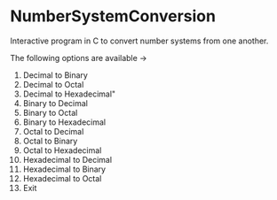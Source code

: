 # NumberSystemConversion
Interactive program in C to convert number systems from one another.

The following options are available ->
1. Decimal to Binary
2. Decimal to Octal
3. Decimal to Hexadecimal"
4. Binary to Decimal
5. Binary to Octal
6. Binary to Hexadecimal
7. Octal to Decimal
8. Octal to Binary
9. Octal to Hexadecimal
10. Hexadecimal to Decimal
11. Hexadecimal to Binary
12. Hexadecimal to Octal
13. Exit

